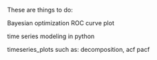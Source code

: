 These are things to do:

Bayesian optimization
ROC curve plot

time series modeling in python

timeseries_plots such as: decomposition, acf pacf
